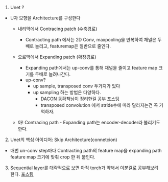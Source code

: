 
1. Unet ?
- U자 모향을 Architecture를 구성한다
    - 내리막에서  Contracing patch (수축경로)
        - Contracting path 에서는 2D Conv, maxpooling을 반복하여 채널은 두배로 늘리고, featuremap은 절반으로 줄인다.

    - 오르막에서 Expanding patch (확장경로)
        - Expanding path에서는 up-conv를 통해 채널을 줄이고 feature map 크기를 두배로 늘려나간다.
        - up-conv?
            - up sample, transposed conv 두가지가 있다
            - up sampling 하는 방법은 다양하다.
                - DACON 동확책님이 정리한걸 공부 [포스팅](https://dacon.io/forum/406022?page&dtype&ptype)
                - transposed convolution 에서 stride수에 따라 달라지는건 꼭 기억하자.
    - 아! Contracing path - Expanding path는 encoder-decoder라 불리기도 한다.

2. Unet의 핵심 아이디어: Skip Architecture(connetcion)
- 매번 un-conv step마다 Contracting path의 feature map을 expanding path feature map 크기에 맞춰 crop 한 뒤 붙인다.

3. Sequential layer를 대략적으로 보면
아직 torch가 약해서 이분걸로 공부해보려 한다.
[포스팅](https://hyunlee103.tistory.com/57)